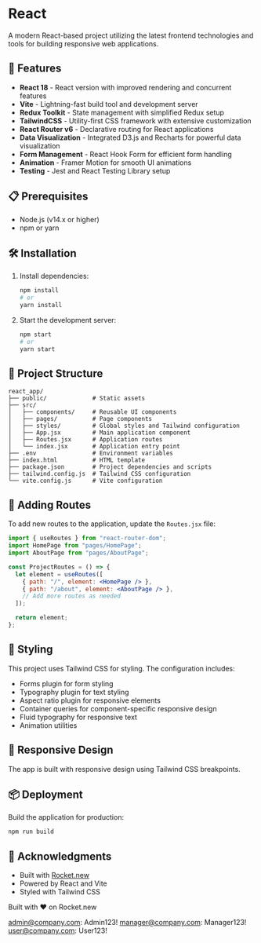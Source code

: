 # React

A modern React-based project utilizing the latest frontend technologies and tools for building responsive web applications.

## 🚀 Features

- **React 18** - React version with improved rendering and concurrent features
- **Vite** - Lightning-fast build tool and development server
- **Redux Toolkit** - State management with simplified Redux setup
- **TailwindCSS** - Utility-first CSS framework with extensive customization
- **React Router v6** - Declarative routing for React applications
- **Data Visualization** - Integrated D3.js and Recharts for powerful data visualization
- **Form Management** - React Hook Form for efficient form handling
- **Animation** - Framer Motion for smooth UI animations
- **Testing** - Jest and React Testing Library setup

## 📋 Prerequisites

- Node.js (v14.x or higher)
- npm or yarn

## 🛠️ Installation

1. Install dependencies:
   ```bash
   npm install
   # or
   yarn install
   ```
   
2. Start the development server:
   ```bash
   npm start
   # or
   yarn start
   ```

## 📁 Project Structure

```
react_app/
├── public/             # Static assets
├── src/
│   ├── components/     # Reusable UI components
│   ├── pages/          # Page components
│   ├── styles/         # Global styles and Tailwind configuration
│   ├── App.jsx         # Main application component
│   ├── Routes.jsx      # Application routes
│   └── index.jsx       # Application entry point
├── .env                # Environment variables
├── index.html          # HTML template
├── package.json        # Project dependencies and scripts
├── tailwind.config.js  # Tailwind CSS configuration
└── vite.config.js      # Vite configuration
```

## 🧩 Adding Routes

To add new routes to the application, update the `Routes.jsx` file:

```jsx
import { useRoutes } from "react-router-dom";
import HomePage from "pages/HomePage";
import AboutPage from "pages/AboutPage";

const ProjectRoutes = () => {
  let element = useRoutes([
    { path: "/", element: <HomePage /> },
    { path: "/about", element: <AboutPage /> },
    // Add more routes as needed
  ]);

  return element;
};
```

## 🎨 Styling

This project uses Tailwind CSS for styling. The configuration includes:

- Forms plugin for form styling
- Typography plugin for text styling
- Aspect ratio plugin for responsive elements
- Container queries for component-specific responsive design
- Fluid typography for responsive text
- Animation utilities

## 📱 Responsive Design

The app is built with responsive design using Tailwind CSS breakpoints.


## 📦 Deployment

Build the application for production:

```bash
npm run build
```

## 🙏 Acknowledgments

- Built with [Rocket.new](https://rocket.new)
- Powered by React and Vite
- Styled with Tailwind CSS

Built with ❤️ on Rocket.new



















admin@company.com: Admin123! 
manager@company.com: Manager123! 
user@company.com: User123!